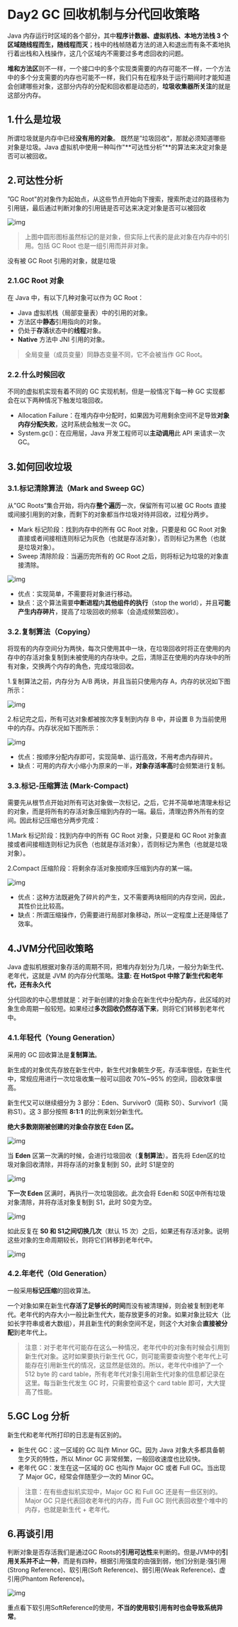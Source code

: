 # Day2 GC 回收机制与分代回收策略

Java 内存运行时区域的各个部分，其中**程序计数器、虚拟机栈、本地方法栈 3 个区域随线程而生，随线程而灭**；栈中的栈帧随着方法的进入和退出而有条不紊地执行着出栈和入栈操作，这几个区域内不需要过多考虑回收的问题。

**堆和方法区**则不一样，一个接口中的多个实现类需要的内存可能不一样，一个方法中的多个分支需要的内存也可能不一样，我们只有在程序处于运行期间时才能知道会创建哪些对象，这部分内存的分配和回收都是动态的，**垃圾收集器所关注**的就是这部分内存。

## 1.什么是垃圾

所谓垃圾就是内存中已经**没有用的对象**。 既然是”垃圾回收"，那就必须知道哪些对象是垃圾。Java 虚拟机中使用一种叫作"**可达性分析”**的算法来决定对象是否可以被回收。

## 2.可达性分析

”GC Root"的对象作为起始点，从这些节点开始向下搜索，搜索所走过的路径称为引用链，最后通过判断对象的引用链是否可达来决定对象是否可以被回收

![img](https://github.com/jhbxyz/ArticleRecord/blob/master/note/Android34Lecture/images/2-1.png?raw=true)

> 上图中圆形图标虽然标记的是对象，但实际上代表的是此对象在内存中的引用。包括 GC Root 也是一组引用而并非对象。

没有被 GC Root 引用的对象，就是垃圾

### 2.1.GC Root 对象

在 Java 中，有以下几种对象可以作为 GC Root：

* Java 虚拟机栈（局部变量表）中的引用的对象。
* 方法区中**静态**引用指向的对象。
* 仍处于**存活**状态中的**线程**对象。
* **Native** 方法中 JNI 引用的对象。

> 全局变量（成员变量）同静态变量不同，它不会被当作 GC Root。

### 2.2.什么时候回收

不同的虚拟机实现有着不同的 GC 实现机制，但是一般情况下每一种 GC 实现都会在以下两种情况下触发垃圾回收。

* Allocation Failure：在堆内存中分配时，如果因为可用剩余空间不足导致**对象内存分配失败**，这时系统会触发一次 GC。
* System.gc()：在应用层，Java 开发工程师可以**主动调用**此 API 来请求一次 GC。

## 3.如何回收垃圾

### 3.1.标记清除算法（Mark and Sweep GC）

从”GC Roots”集合开始，将内存**整个遍历**一次，保留所有可以被 GC Roots 直接或间接引用到的对象，而剩下的对象都当作垃圾对待并回收，过程分两步。

* Mark 标记阶段：找到内存中的所有 GC Root 对象，只要是和 GC Root 对象直接或者间接相连则标记为灰色（也就是存活对象），否则标记为黑色（也就是垃圾对象）。
* Sweep 清除阶段：当遍历完所有的 GC Root 之后，则将标记为垃圾的对象直接清除。

![img](https://github.com/jhbxyz/ArticleRecord/blob/master/note/Android34Lecture/images/2-2.png?raw=true)

* 优点：实现简单，不需要将对象进行移动。
* 缺点：这个算法需要**中断进程**内**其他组件的执行**（stop the world），并且**可能产生内存碎片**，提高了垃圾回收的频率（会造成频繁回收）。

### 3.2.复制算法（Copying）

将现有的内存空间分为两快，每次只使用其中一块，在垃圾回收时将正在使用的内存中的存活对象复制到未被使用的内存块中。之后，清除正在使用的内存块中的所有对象，交换两个内存的角色，完成垃圾回收。

1.复制算法之前，内存分为 A/B 两块，并且当前只使用内存 A，内存的状况如下图所示：

![img](/Users/mac/jhb_projects/ArticleRecord/note/Android34Lecture/images/2-3.png)

2.标记完之后，所有可达对象都被按次序复制到内存 B 中，并设置 B 为当前使用中的内存。内存状况如下图所示：

![img](https://github.com/jhbxyz/ArticleRecord/blob/master/note/Android34Lecture/images/2-3.png?raw=true)

* 优点：按顺序分配内存即可，实现简单、运行高效，不用考虑内存碎片。
* 缺点：可用的内存大小缩小为原来的一半，**对象存活率高**时会频繁进行复制。

### 3.3.标记-压缩算法 (Mark-Compact)

需要先从根节点开始对所有可达对象做一次标记，之后，它并不简单地清理未标记的对象，而是将所有的存活对象压缩到内存的一端。最后，清理边界外所有的空间。因此标记压缩也分两步完成：

1.Mark 标记阶段：找到内存中的所有 GC Root 对象，只要是和 GC Root 对象直接或者间接相连则标记为灰色（也就是存活对象），否则标记为黑色（也就是垃圾对象）。

2.Compact 压缩阶段：将剩余存活对象按顺序压缩到内存的某一端。

![img](/Users/mac/jhb_projects/ArticleRecord/note/Android34Lecture/images/2-5.png)

* 优点：这种方法既避免了碎片的产生，又不需要两块相同的内存空间，因此，其性价比比较高。
* 缺点：所谓压缩操作，仍需要进行局部对象移动，所以一定程度上还是降低了效率。

## 4.JVM分代回收策略

Java 虚拟机根据对象存活的周期不同，把堆内存划分为几块，一般分为新生代、老年代，这就是 JVM 的内存分代策略。**注意: 在 HotSpot 中除了新生代和老年代，还有永久代**

分代回收的中心思想就是：对于新创建的对象会在新生代中分配内存，此区域的对象生命周期一般较短。如果经过**多次回收仍然存活下来**，则将它们转移到老年代中。

### 4.1.年轻代（Young Generation）

采用的 GC 回收算法是**复制算法**。

新生成的对象优先存放在新生代中，新生代对象朝生夕死，存活率很低，在新生代中，常规应用进行一次垃圾收集一般可以回收 70%~95% 的空间，回收效率很高。

新生代又可以继续细分为 3 部分：Eden、Survivor0（简称 S0）、Survivor1（简称S1）。这 3 部分按照 **8:1:1** 的比例来划分新生代。

**绝大多数刚刚被创建的对象会存放在 Eden 区。**

![img](/Users/mac/jhb_projects/ArticleRecord/note/Android34Lecture/images/2-6.png)

当 **Eden** 区第一次满的时候，会进行垃圾回收（**复制算法**）。首先将 Eden区的垃圾对象回收清除，并将存活的对象复制到 S0，此时 S1是空的

![img](/Users/mac/jhb_projects/ArticleRecord/note/Android34Lecture/images/2-7.png)

**下一次 Eden** 区满时，再执行一次垃圾回收。此次会将 Eden和 S0区中所有垃圾对象清除，并将存活对象复制到 S1，此时 S0变为空。

![img](/Users/mac/jhb_projects/ArticleRecord/note/Android34Lecture/images/2-8.png)

如此反复在 **S0 和 S1之间切换几次**（默认 15 次）之后，如果还有存活对象。说明这些对象的生命周期较长，则将它们转移到老年代中。

![img](/Users/mac/jhb_projects/ArticleRecord/note/Android34Lecture/images/2-9.png)

### 4.2.年老代（Old Generation）

一般采用**标记压缩**的回收算法。

一个对象如果在新生代**存活了足够长的时间**而没有被清理掉，则会被复制到老年代。老年代的内存大小一般比新生代大，能存放更多的对象。如果对象比较大（比如长字符串或者大数组），并且新生代的剩余空间不足，则这个大对象会**直接被分配**到老年代上。

> 注意：对于老年代可能存在这么一种情况，老年代中的对象有时候会引用到新生代对象。这时如果要执行新生代 GC，则可能需要查询整个老年代上可能存在引用新生代的情况，这显然是低效的。所以，老年代中维护了一个 512 byte 的 card table，所有老年代对象引用新生代对象的信息都记录在这里。每当新生代发生 GC 时，只需要检查这个 card table 即可，大大提高了性能。

## 5.GC Log 分析

新生代和老年代所打印的日志是有区别的。

* 新生代 GC：这一区域的 GC 叫作 Minor GC。因为 Java 对象大多都具备朝生夕灭的特性，所以 Minor GC 非常频繁，一般回收速度也比较快。
* 老年代 GC：发生在这一区域的 GC 也叫作 Major GC 或者 Full GC。当出现了 Major GC，经常会伴随至少一次的 Minor GC。

> 注意：在有些虚拟机实现中，Major GC 和 Full GC 还是有一些区别的。Major GC 只是代表回收老年代的内存，而 Full GC 则代表回收整个堆中的内存，也就是新生代 + 老年代。

## 6.再谈引用

判断对象是否存活我们是通过GC Roots的**引用可达性**来判断的。但是JVM中的**引用关系并不止一种**，而是有四种，根据引用强度的由强到弱，他们分别是:强引用(Strong Reference)、软引用(Soft Reference)、弱引用(Weak Reference)、虚引用(Phantom Reference)。

![img](/Users/mac/jhb_projects/ArticleRecord/note/Android34Lecture/images/2-10.png)

重点看下软引用SoftReference的使用，**不当的使用软引用有时也会导致系统异常**。

